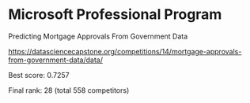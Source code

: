 # Microsoft Professional Program

Predicting Mortgage Approvals From Government Data


https://datasciencecapstone.org/competitions/14/mortgage-approvals-from-government-data/data/


Best score: 0.7257

Final rank: 28 (total 558 competitors)
